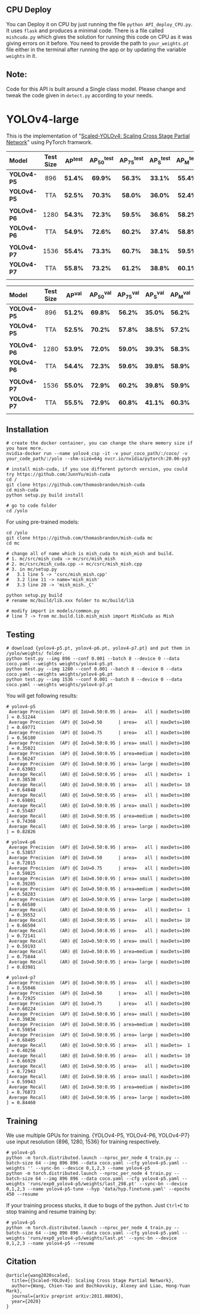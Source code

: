 ## CPU Deploy
You can Deploy it on CPU by just running the file `python API_deploy_CPU.py`. It uses `flask` and produces a minimal code. There is a file called `mishcuda.py` which gives the solution for running this code on CPU as it was giving errors on it before. You need to provide the path to `your_weights.pt` file either in the terminal after running the app or by updating the variable `weights` in it. 

## Note:
Code for this API is built around a Single class model. Please change and tweak the code given in `detect.py` according to your needs.


# YOLOv4-large

This is the implementation of "[Scaled-YOLOv4: Scaling Cross Stage Partial Network](https://arxiv.org/abs/2011.08036)" using PyTorch framwork.

| Model | Test Size | AP<sup>test</sup> | AP<sub>50</sub><sup>test</sup> | AP<sub>75</sub><sup>test</sup> | AP<sub>S</sub><sup>test</sup> | AP<sub>M</sub><sup>test</sup> | AP<sub>L</sub><sup>test</sup> | batch1 throughput |
| :-- | :-: | :-: | :-: | :-: | :-: | :-: | :-: | :-: | 
| **YOLOv4-P5** | 896 | **51.4%** | **69.9%** | **56.3%** | **33.1%** | **55.4%** | **62.4%** | 41 *fps* |
| **YOLOv4-P5** | TTA | **52.5%** | **70.3%** | **58.0%** | **36.0%** | **52.4%** | **62.3%** | - |
|  |  |  |  |  |  |  |
| **YOLOv4-P6** | 1280 | **54.3%** | **72.3%** | **59.5%** | **36.6%** | **58.2%** | **65.5%** | 30 *fps* |
| **YOLOv4-P6** | TTA | **54.9%** | **72.6%** | **60.2%** | **37.4%** | **58.8%** | **66.7%** | - |
|  |  |  |  |  |  |  |
| **YOLOv4-P7** | 1536 | **55.4%** | **73.3%** | **60.7%** | **38.1%** | **59.5%** | **67.4%** | 15 *fps* |
| **YOLOv4-P7** | TTA | **55.8%** | **73.2%** | **61.2%** | **38.8%** | **60.1%** | **68.2%** | - |
|  |  |  |  |  |  |  |

| Model | Test Size | AP<sup>val</sup> | AP<sub>50</sub><sup>val</sup> | AP<sub>75</sub><sup>val</sup> | AP<sub>S</sub><sup>val</sup> | AP<sub>M</sub><sup>val</sup> | AP<sub>L</sub><sup>val</sup> | weights |
| :-- | :-: | :-: | :-: | :-: | :-: | :-: | :-: | :-: |
| **YOLOv4-P5** | 896 | **51.2%** | **69.8%** | **56.2%** | **35.0%** | **56.2%** | **64.0%** | [`yolov4-p5.pt`](https://drive.google.com/file/d/1aXZZE999sHMP1gev60XhNChtHPRMH3Fz/view?usp=sharing) |
| **YOLOv4-P5** | TTA | **52.5%** | **70.2%** | **57.8%** | **38.5%** | **57.2%** | **64.0%** | - |
|  |  |  |  |  |  |  |  |
| **YOLOv4-P6** | 1280 | **53.9%** | **72.0%** | **59.0%** | **39.3%** | **58.3%** | **66.6%** | [`yolov4-p6.pt`](https://drive.google.com/file/d/1aB7May8oPYzBqbgwYSZHuATPXyxh9xnf/view?usp=sharing) |
| **YOLOv4-P6** | TTA | **54.4%** | **72.3%** | **59.6%** | **39.8%** | **58.9%** | **67.6%** | - |
|  |  |  |  |  |  |  |  |
| **YOLOv4-P7** | 1536 | **55.0%** | **72.9%** | **60.2%** | **39.8%** | **59.9%** | **68.4%** | [`yolov4-p7.pt`](https://drive.google.com/file/d/18fGlzgEJTkUEiBG4hW00pyedJKNnYLP3/view?usp=sharing)  |
| **YOLOv4-P7** | TTA | **55.5%** | **72.9%** | **60.8%** | **41.1%** | **60.3%** | **68.9%** | - |
|  |  |  |  |  |  |  |  |

## Installation

```
# create the docker container, you can change the share memory size if you have more.
nvidia-docker run --name yolov4_csp -it -v your_coco_path/:/coco/ -v your_code_path/:/yolo --shm-size=64g nvcr.io/nvidia/pytorch:20.06-py3

# install mish-cuda, if you use different pytorch version, you could try https://github.com/JunnYu/mish-cuda
cd /
git clone https://github.com/thomasbrandon/mish-cuda
cd mish-cuda
python setup.py build install

# go to code folder
cd /yolo
```

For using pre-trained models:
```
cd /yolo
git clone https://github.com/thomasbrandon/mish-cuda mc
cd mc

# change all of name which is mish_cuda to mish_mish and build.
# 1. mc/src/mish_cuda -> mc/src/mish_mish
# 2. mc/csrc/mish_cuda.cpp -> mc/csrc/mish_mish.cpp
# 3. in mc/setup.py
#   3.1 line 5 -> 'csrc/mish_mish.cpp'
#   3.2 line 11 -> name='mish_mish'
#   3.3 line 20 -> 'mish_mish._C'

python setup.py build
# rename mc/build/lib.xxx folder to mc/build/lib

# modify import in models/common.py
# line 7 -> from mc.build.lib.mish_mish import MishCuda as Mish
```

## Testing

```
# download {yolov4-p5.pt, yolov4-p6.pt, yolov4-p7.pt} and put them in /yolo/weights/ folder.
python test.py --img 896 --conf 0.001 --batch 8 --device 0 --data coco.yaml --weights weights/yolov4-p5.pt
python test.py --img 1280 --conf 0.001 --batch 8 --device 0 --data coco.yaml --weights weights/yolov4-p6.pt
python test.py --img 1536 --conf 0.001 --batch 8 --device 0 --data coco.yaml --weights weights/yolov4-p7.pt
```

You will get following results:
```
# yolov4-p5
 Average Precision  (AP) @[ IoU=0.50:0.95 | area=   all | maxDets=100 ] = 0.51244
 Average Precision  (AP) @[ IoU=0.50      | area=   all | maxDets=100 ] = 0.69771
 Average Precision  (AP) @[ IoU=0.75      | area=   all | maxDets=100 ] = 0.56180
 Average Precision  (AP) @[ IoU=0.50:0.95 | area= small | maxDets=100 ] = 0.35021
 Average Precision  (AP) @[ IoU=0.50:0.95 | area=medium | maxDets=100 ] = 0.56247
 Average Precision  (AP) @[ IoU=0.50:0.95 | area= large | maxDets=100 ] = 0.63983
 Average Recall     (AR) @[ IoU=0.50:0.95 | area=   all | maxDets=  1 ] = 0.38530
 Average Recall     (AR) @[ IoU=0.50:0.95 | area=   all | maxDets= 10 ] = 0.64048
 Average Recall     (AR) @[ IoU=0.50:0.95 | area=   all | maxDets=100 ] = 0.69801
 Average Recall     (AR) @[ IoU=0.50:0.95 | area= small | maxDets=100 ] = 0.55487
 Average Recall     (AR) @[ IoU=0.50:0.95 | area=medium | maxDets=100 ] = 0.74368
 Average Recall     (AR) @[ IoU=0.50:0.95 | area= large | maxDets=100 ] = 0.82826
```
```
# yolov4-p6
 Average Precision  (AP) @[ IoU=0.50:0.95 | area=   all | maxDets=100 ] = 0.53857
 Average Precision  (AP) @[ IoU=0.50      | area=   all | maxDets=100 ] = 0.72015
 Average Precision  (AP) @[ IoU=0.75      | area=   all | maxDets=100 ] = 0.59025
 Average Precision  (AP) @[ IoU=0.50:0.95 | area= small | maxDets=100 ] = 0.39285
 Average Precision  (AP) @[ IoU=0.50:0.95 | area=medium | maxDets=100 ] = 0.58283
 Average Precision  (AP) @[ IoU=0.50:0.95 | area= large | maxDets=100 ] = 0.66580
 Average Recall     (AR) @[ IoU=0.50:0.95 | area=   all | maxDets=  1 ] = 0.39552
 Average Recall     (AR) @[ IoU=0.50:0.95 | area=   all | maxDets= 10 ] = 0.66504
 Average Recall     (AR) @[ IoU=0.50:0.95 | area=   all | maxDets=100 ] = 0.72141
 Average Recall     (AR) @[ IoU=0.50:0.95 | area= small | maxDets=100 ] = 0.59193
 Average Recall     (AR) @[ IoU=0.50:0.95 | area=medium | maxDets=100 ] = 0.75844
 Average Recall     (AR) @[ IoU=0.50:0.95 | area= large | maxDets=100 ] = 0.83981
```
```
# yolov4-p7
 Average Precision  (AP) @[ IoU=0.50:0.95 | area=   all | maxDets=100 ] = 0.55046
 Average Precision  (AP) @[ IoU=0.50      | area=   all | maxDets=100 ] = 0.72925
 Average Precision  (AP) @[ IoU=0.75      | area=   all | maxDets=100 ] = 0.60224
 Average Precision  (AP) @[ IoU=0.50:0.95 | area= small | maxDets=100 ] = 0.39836
 Average Precision  (AP) @[ IoU=0.50:0.95 | area=medium | maxDets=100 ] = 0.59854
 Average Precision  (AP) @[ IoU=0.50:0.95 | area= large | maxDets=100 ] = 0.68405
 Average Recall     (AR) @[ IoU=0.50:0.95 | area=   all | maxDets=  1 ] = 0.40256
 Average Recall     (AR) @[ IoU=0.50:0.95 | area=   all | maxDets= 10 ] = 0.66929
 Average Recall     (AR) @[ IoU=0.50:0.95 | area=   all | maxDets=100 ] = 0.72943
 Average Recall     (AR) @[ IoU=0.50:0.95 | area= small | maxDets=100 ] = 0.59943
 Average Recall     (AR) @[ IoU=0.50:0.95 | area=medium | maxDets=100 ] = 0.76873
 Average Recall     (AR) @[ IoU=0.50:0.95 | area= large | maxDets=100 ] = 0.84460
```

## Training

We use multiple GPUs for training.
{YOLOv4-P5, YOLOv4-P6, YOLOv4-P7} use input resolution {896, 1280, 1536} for training respectively.
```
# yolov4-p5
python -m torch.distributed.launch --nproc_per_node 4 train.py --batch-size 64 --img 896 896 --data coco.yaml --cfg yolov4-p5.yaml --weights '' --sync-bn --device 0,1,2,3 --name yolov4-p5
python -m torch.distributed.launch --nproc_per_node 4 train.py --batch-size 64 --img 896 896 --data coco.yaml --cfg yolov4-p5.yaml --weights 'runs/exp0_yolov4-p5/weights/last_298.pt' --sync-bn --device 0,1,2,3 --name yolov4-p5-tune --hyp 'data/hyp.finetune.yaml' --epochs 450 --resume
```

If your training process stucks, it due to bugs of the python.
Just `Ctrl+C` to stop training and resume training by:
```
# yolov4-p5
python -m torch.distributed.launch --nproc_per_node 4 train.py --batch-size 64 --img 896 896 --data coco.yaml --cfg yolov4-p5.yaml --weights 'runs/exp0_yolov4-p5/weights/last.pt' --sync-bn --device 0,1,2,3 --name yolov4-p5 --resume
``` 

## Citation

```
@article{wang2020scaled,
  title={{Scaled-YOLOv4}: Scaling Cross Stage Partial Network},
  author={Wang, Chien-Yao and Bochkovskiy, Alexey and Liao, Hong-Yuan Mark},
  journal={arXiv preprint arXiv:2011.08036},
  year={2020}
}
```

